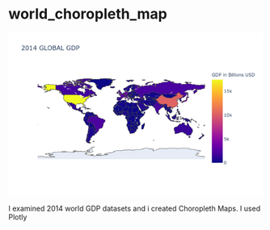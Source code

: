 # world_choropleth_map

<p align="center">
  <img src="newplot.png" width="600" />
</p>

I examined 2014 world GDP datasets and i created Choropleth Maps. I used Plotly
